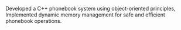 Developed a C++ phonebook system using object-oriented principles, Implemented dynamic memory management for safe and efficient phonebook operations.
